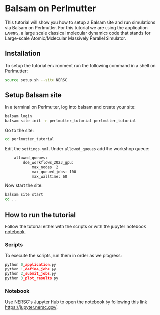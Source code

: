# Balsam on Perlmutter

This tutorial will show you how to setup a Balsam site and run simulations via Balsam on Perlmutter. For this tutorial we are using the application `LAMMPS`, a large scale classical molecular dynamics code that stands for Large-scale Atomic/Molecular Massively Parallel Simulator. 

## Installation

To setup the tutorial environment run the following command in a shell on Perlmutter:
```bash
source setup.sh --site NERSC
```

## Setup Balsam site

In a terminal on Perlmutter, log into balsam and create your site:
```bash
balsam login
balsam site init -n perlmutter_tutorial perlmutter_tutorial
```

Go to the site:
```bash
cd perlmutter_tutorial
```

Edit the `settings.yml`.  Under `allowed_queues` add the workshop queue:
```bash
    allowed_queues:
        doe_workflows_2023_gpu:
            max_nodes: 2
            max_queued_jobs: 100
            max_walltime: 60
```

Now start the site:
```bash
balsam site start
cd ..
```

## How to run the tutorial

Follow the tutorial either with the scripts or with the jupyter notebook [notebook](balsam_tutorial.ipynb).

### Scripts

To execute the scripts, run them in order as we progress:

```python 
python 0_application.py
python 1_define_jobs.py
python 2_submit_jobs.py
python 3_plot_results.py
```

### Notebook

Use NERSC's Jupyter Hub to open the notebook by following this link https://jupyter.nersc.gov/. 
